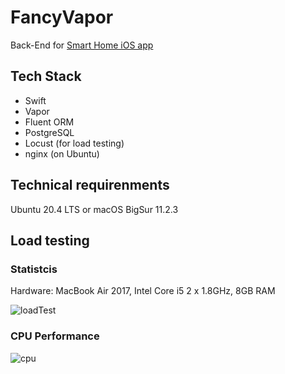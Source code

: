 # FancyVapor

Back-End for [Smart Home iOS app](https://github.com/riemanng/SmartHome)

## Tech Stack

- Swift
- Vapor
- Fluent ORM
- PostgreSQL
- Locust (for load testing)
- nginx (on Ubuntu)

## Technical requirenments

Ubuntu 20.4 LTS or macOS BigSur 11.2.3

## Load testing

### Statistcis

Hardware: MacBook Air 2017, Intel Core i5 2 x 1.8GHz, 8GB RAM

![loadTest](https://user-images.githubusercontent.com/37220963/120020477-331e7100-c003-11eb-82e8-f64ba2f8933f.png)

### CPU Performance

![cpu](https://user-images.githubusercontent.com/37220963/120021938-2569eb00-c005-11eb-8bb2-32de55f1a0d8.png)
